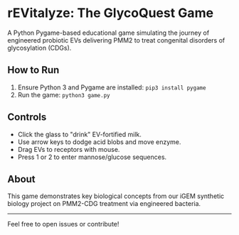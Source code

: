 # rEVitalyze: The GlycoQuest Game

A Python Pygame-based educational game simulating the journey of engineered probiotic EVs delivering PMM2 to treat congenital disorders of glycosylation (CDGs).

## How to Run

1. Ensure Python 3 and Pygame are installed: ```
  pip3 install pygame ```
2. Run the game: ```
   python3 game.py ```
## Controls

- Click the glass to "drink" EV-fortified milk.
- Use arrow keys to dodge acid blobs and move enzyme.
- Drag EVs to receptors with mouse.
- Press 1 or 2 to enter mannose/glucose sequences.

## About

This game demonstrates key biological concepts from our iGEM synthetic biology project on PMM2-CDG treatment via engineered bacteria.

---

Feel free to open issues or contribute!

